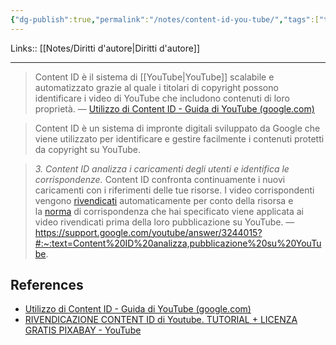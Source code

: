 ```yaml
---
{"dg-publish":true,"permalink":"/notes/content-id-you-tube/","tags":["type/note"]}
---
```


Links:: [[Notes/Diritti d'autore\|Diritti d'autore]]

---
> Content ID è il sistema di [[YouTube\|YouTube]] scalabile e automatizzato grazie al quale i titolari di copyright possono identificare i video di YouTube che includono contenuti di loro proprietà. — [Utilizzo di Content ID - Guida di YouTube (google.com)](https://support.google.com/youtube/answer/3244015?)

> Content ID è un sistema di impronte digitali sviluppato da Google che viene utilizzato per identificare e gestire facilmente i contenuti protetti da copyright su YouTube.


> _3. Content ID analizza i caricamenti degli utenti e identifica le corrispondenze._
> Content ID confronta continuamente i nuovi caricamenti con i riferimenti delle tue risorse. I video corrispondenti vengono [rivendicati](https://support.google.com/youtube/answer/3311596) automaticamente per conto della risorsa e la [norma](https://support.google.com/youtube/answer/107383) di corrispondenza che hai specificato viene applicata ai video rivendicati prima della loro pubblicazione su YouTube. — https://support.google.com/youtube/answer/3244015?#:~:text=Content%20ID%20analizza,pubblicazione%20su%20YouTube.


## References

- [Utilizzo di Content ID - Guida di YouTube (google.com)](https://support.google.com/youtube/answer/3244015?)
- [RIVENDICAZIONE CONTENT ID di Youtube. TUTORIAL + LICENZA GRATIS PIXABAY - YouTube](https://www.youtube.com/watch?v=cYF9wVlJBL0)

